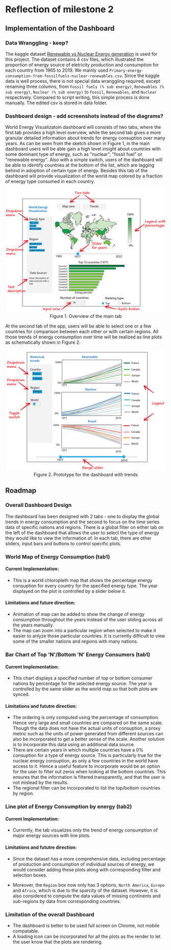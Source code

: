 # Reflection of milestone 2

## Implementation of the Dashboard

### Data Wranggling - keep?

The kaggle dataset [Renewable vs Nuclear Energy generation](https://www.kaggle.com/donjoeml/energy-consumption-and-generation-in-the-globe) is used for this project.
The dataset contains 4 csv files, which illustrated the proportion of energy source of eletricity production and consumption for each country from
1965 to 2019. We mainly used `Primary-energy-consumption-from-fossilfuels-nuclear-renewables.csv`. Since the kaggle data is well process,
there is not special data wranggling required, except renaming three columns, from `Fossil fuels (% sub energy)`, `Renewables (% sub energy)`,
`Nuclear (% sub energy)` to `Fossil`, `Renewables`, and `Nuclear` respectively. Compared to script writing, this simple process is done manually.
The edited csv is stored in data folder. 

### Dashboard design - add screenshots instead of the diagrams?

World Energy Visualizatoin dashboard will consists of two tabs, where the first tab provides a high level overview, while the second tab gives a more granular
detailed information about trends for energy consuption over many years.  As can be seen from the sketch shown in Figure 1, in the main dashboard users will be
able gain a high level insight about countries with some dominant type of energy, such as "nuclear", "fossil fuel" or "renewable energy". Also with a simple switch,
 users of the dashboard will be able to identify countries at the bottom of the list, which are lagging behind in adoption of certain type of energy. Besides this
 tab of the dashboard will provide visualization of the world map colored by a fraction of energy type consumed in each country.

<p align="center">
  <img src="1_map_and_bar_chart.PNG" width=600>
  </br>
  Figure 1. Overview of the main tab
</p>

At the second tab of the app, users will be able to select one or a few countries for comparison between each other or with certain regions. All those trends
of energy consumption over time will be realized as line plots as schematically shown in Figure 2.

<p align="center">
  <img src="2_trends.PNG" width=600>  
  </br>
  Figure 2. Prototype for the dashboard with trends
</p>

## Roadmap

### Overall Dashboard Design 

The dashboard has been designed with 2 tabs - one to display the global trends in energy consumption and the second to focus on the time series data of specific nations and regions. There is a global filter on either tab on the left of the dashboard that allows the user to select the type of energy they would like to view the information of. In each tab, there are other sliders, input bars and buttons to control specific plots.

### World Map of Energy Consumption (tab1)

#### Current Implementation:

- This is a world chloropleth map that shows the percentage energy consuption for every country for the specified energy type. The year displayed on the plot is controlled by a slider below it.

#### Limitations and future direction: 

- Animation of map can be added to show the change of energy consumption throughout the years instead of the user sliding across all the years manually.
- The map can zoom into a particular region when selected to make it easier to anlyze those particular countries. It is currently difficult to view some of the smaller nations and regions with many nations.

### Bar Chart of Top 'N'/Bottom 'N' Energy Consumers (tab1)

#### Current Implementation:

- This chart displays a specified number of top or bottom consumer nations by percentage for the selected energy source. The year is controlled by the same slider as the world map so that both plots are synced. 

#### Limitations and fututre direction:

- The ordering is only computed using the percentage of consumption. Hence very large and small countries are compared on the same scale. Though the data does not have the actual units of consuption, a proxy metric such as the units of power generated from different sources can also be incorporated to get a better sense of the scale. Another solution is to incorporate this data using an additional data source.
- There are certain years in which multiple countries have a 0% consuption for a type of energy source. This is particularly true for the nuclear energy consuption, as only a few countries in the world have access to it. Hence a useful feature to incorporate would be an option for the user to filter out zeros when looking at the bottom countries. This ensures that the information is filtered transparently, and that the user is not mislead by the results. 
- The regional filter can be incorporated to list the top/bottom countries by region. 

### Line plot of Energy Consumption by energy (tab2)

#### Current Implementation:

- Currently, the tab visualizes only the trend of energy consumption of major energy sources with line plots.

#### Limitations and fututre direction:

- Since the dataset has a more comprehensive data, including percentage of production and consumption of individual
sources of energy, we would consider adding these plots along with corresponding filter and selection boxes.

- Moreover, the `Region` box now only has 3 options, `North America`, `Europe` and `Africa`, which is due to
the sparcity of the dataset. However, it is also considered to compute the data values of missing continents
and sub-regions by data from corresponding countries.

### Limitation of the overall Dashboard

- The dashboard is better to be used full screen on Chrome, not mobile compatable.
- A loading icon can be incorporated for all the plots as the render to let the user know that the plots are rendering. 
